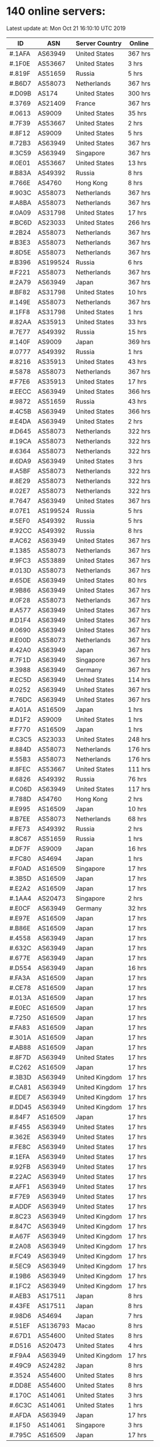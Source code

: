 # 140 online servers:

Latest update at: Mon Oct 21 16:10:10 UTC 2019

| ID | ASN | Server Country | Online |
| -- | --- | -------------- | ------ |
| #.1AFA | AS63949 | United States | 367 hrs |
| #.1F0E | AS53667 | United States | 3 hrs |
| #.819F | AS51659 | Russia | 5 hrs |
| #.B6D7 | AS58073 | Netherlands | 367 hrs |
| #.D09B | AS174 | United States | 300 hrs |
| #.3769 | AS21409 | France | 367 hrs |
| #.0613 | AS9009 | United States | 35 hrs |
| #.7F39 | AS53667 | United States | 2 hrs |
| #.8F12 | AS9009 | United States | 5 hrs |
| #.72B3 | AS63949 | United States | 367 hrs |
| #.3C59 | AS63949 | Singapore | 367 hrs |
| #.0E01 | AS53667 | United States | 13 hrs |
| #.B83A | AS49392 | Russia | 8 hrs |
| #.766E | AS4760 | Hong Kong | 8 hrs |
| #.903C | AS58073 | Netherlands | 367 hrs |
| #.A8BA | AS58073 | Netherlands | 367 hrs |
| #.0A09 | AS31798 | United States | 17 hrs |
| #.BC6D | AS23033 | United States | 266 hrs |
| #.2B24 | AS58073 | Netherlands | 367 hrs |
| #.B3E3 | AS58073 | Netherlands | 367 hrs |
| #.8D5E | AS58073 | Netherlands | 367 hrs |
| #.B396 | AS199524 | Russia | 6 hrs |
| #.F221 | AS58073 | Netherlands | 367 hrs |
| #.2A79 | AS63949 | Japan | 367 hrs |
| #.BF82 | AS31798 | United States | 10 hrs |
| #.149E | AS58073 | Netherlands | 367 hrs |
| #.1FF8 | AS31798 | United States | 1 hrs |
| #.82AA | AS35913 | United States | 33 hrs |
| #.7E77 | AS49392 | Russia | 15 hrs |
| #.140F | AS9009 | Japan | 369 hrs |
| #.0777 | AS49392 | Russia | 1 hrs |
| #.8216 | AS35913 | United States | 43 hrs |
| #.5878 | AS58073 | Netherlands | 367 hrs |
| #.F7E6 | AS35913 | United States | 17 hrs |
| #.EECC | AS63949 | United States | 366 hrs |
| #.9872 | AS51659 | Russia | 43 hrs |
| #.4C5B | AS63949 | United States | 366 hrs |
| #.E4DA | AS63949 | United States | 2 hrs |
| #.D645 | AS58073 | Netherlands | 322 hrs |
| #.19CA | AS58073 | Netherlands | 322 hrs |
| #.6364 | AS58073 | Netherlands | 322 hrs |
| #.6DA9 | AS63949 | United States | 3 hrs |
| #.A5BF | AS58073 | Netherlands | 322 hrs |
| #.8E29 | AS58073 | Netherlands | 322 hrs |
| #.02E7 | AS58073 | Netherlands | 322 hrs |
| #.7647 | AS63949 | United States | 367 hrs |
| #.07E1 | AS199524 | Russia | 5 hrs |
| #.5EF0 | AS49392 | Russia | 5 hrs |
| #.92CC | AS49392 | Russia | 8 hrs |
| #.AC62 | AS63949 | United States | 367 hrs |
| #.1385 | AS58073 | Netherlands | 367 hrs |
| #.9FC3 | AS53889 | United States | 367 hrs |
| #.013D | AS58073 | Netherlands | 367 hrs |
| #.65DE | AS63949 | United States | 80 hrs |
| #.9B86 | AS63949 | United States | 367 hrs |
| #.0F28 | AS58073 | Netherlands | 367 hrs |
| #.A577 | AS63949 | United States | 367 hrs |
| #.D1F4 | AS63949 | United States | 367 hrs |
| #.0690 | AS63949 | United States | 367 hrs |
| #.E00D | AS58073 | Netherlands | 367 hrs |
| #.42A0 | AS63949 | Japan | 367 hrs |
| #.7F1D | AS63949 | Singapore | 367 hrs |
| #.3988 | AS63949 | Germany | 367 hrs |
| #.EC5D | AS63949 | United States | 114 hrs |
| #.0252 | AS63949 | United States | 367 hrs |
| #.76DC | AS63949 | United States | 367 hrs |
| #.A01A | AS16509 | Japan | 1 hrs |
| #.D1F2 | AS9009 | United States | 1 hrs |
| #.F770 | AS16509 | Japan | 1 hrs |
| #.C3C5 | AS23033 | United States | 248 hrs |
| #.884D | AS58073 | Netherlands | 176 hrs |
| #.55B3 | AS58073 | Netherlands | 176 hrs |
| #.8FEC | AS53667 | United States | 111 hrs |
| #.6826 | AS49392 | Russia | 76 hrs |
| #.C06D | AS63949 | United States | 117 hrs |
| #.788D | AS4760 | Hong Kong | 2 hrs |
| #.E995 | AS16509 | Japan | 10 hrs |
| #.B7EE | AS58073 | Netherlands | 68 hrs |
| #.FE73 | AS49392 | Russia | 2 hrs |
| #.8C67 | AS51659 | Russia | 1 hrs |
| #.DF7F | AS9009 | Japan | 16 hrs |
| #.FC80 | AS4694 | Japan | 1 hrs |
| #.F0AD | AS16509 | Singapore | 17 hrs |
| #.3B5D | AS16509 | Japan | 17 hrs |
| #.E2A2 | AS16509 | Japan | 17 hrs |
| #.1AA4 | AS20473 | Singapore | 2 hrs |
| #.E0CF | AS63949 | Germany | 32 hrs |
| #.E97E | AS16509 | Japan | 17 hrs |
| #.B86E | AS16509 | Japan | 17 hrs |
| #.4558 | AS63949 | Japan | 17 hrs |
| #.632C | AS63949 | Japan | 17 hrs |
| #.677E | AS63949 | Japan | 17 hrs |
| #.D554 | AS63949 | Japan | 16 hrs |
| #.FA3A | AS16509 | Japan | 17 hrs |
| #.CE78 | AS16509 | Japan | 17 hrs |
| #.013A | AS16509 | Japan | 17 hrs |
| #.E0EC | AS16509 | Japan | 17 hrs |
| #.7250 | AS16509 | Japan | 17 hrs |
| #.FA83 | AS16509 | Japan | 17 hrs |
| #.301A | AS16509 | Japan | 17 hrs |
| #.AB88 | AS16509 | Japan | 17 hrs |
| #.8F7D | AS63949 | United States | 17 hrs |
| #.C262 | AS16509 | Japan | 17 hrs |
| #.3B3D | AS63949 | United Kingdom | 17 hrs |
| #.CA81 | AS63949 | United Kingdom | 17 hrs |
| #.EDE7 | AS63949 | United Kingdom | 17 hrs |
| #.DD45 | AS63949 | United Kingdom | 17 hrs |
| #.84F7 | AS16509 | Japan | 17 hrs |
| #.F455 | AS63949 | United States | 17 hrs |
| #.362E | AS63949 | United States | 17 hrs |
| #.FE8C | AS63949 | United States | 17 hrs |
| #.1EFA | AS63949 | United States | 17 hrs |
| #.92FB | AS63949 | United States | 17 hrs |
| #.22AC | AS63949 | United States | 17 hrs |
| #.AFF1 | AS63949 | United States | 17 hrs |
| #.F7E9 | AS63949 | United States | 17 hrs |
| #.ADDF | AS63949 | United States | 17 hrs |
| #.8C23 | AS63949 | United Kingdom | 17 hrs |
| #.847C | AS63949 | United Kingdom | 17 hrs |
| #.A67F | AS63949 | United Kingdom | 17 hrs |
| #.2A08 | AS63949 | United Kingdom | 17 hrs |
| #.FC49 | AS63949 | United Kingdom | 17 hrs |
| #.5EC9 | AS63949 | United Kingdom | 17 hrs |
| #.19B6 | AS63949 | United Kingdom | 17 hrs |
| #.1FC2 | AS63949 | United Kingdom | 17 hrs |
| #.AEB3 | AS17511 | Japan | 8 hrs |
| #.43FE | AS17511 | Japan | 8 hrs |
| #.98D6 | AS4694 | Japan | 7 hrs |
| #.51EF | AS136793 | Macao | 8 hrs |
| #.67D1 | AS54600 | United States | 8 hrs |
| #.D516 | AS20473 | United States | 4 hrs |
| #.F9A4 | AS63949 | United Kingdom | 17 hrs |
| #.49C9 | AS24282 | Japan | 8 hrs |
| #.3524 | AS54600 | United States | 8 hrs |
| #.DD8E | AS54600 | United States | 8 hrs |
| #.170C | AS14061 | United States | 3 hrs |
| #.6C3C | AS14061 | United States | 1 hrs |
| #.AFDA | AS63949 | Japan | 17 hrs |
| #.1F50 | AS14061 | Singapore | 3 hrs |
| #.795C | AS16509 | Japan | 17 hrs |

